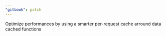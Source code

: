 ```yaml
---
"gitbook": patch
---
```


Optimize performances by using a smarter per-request cache arround data cached functions
